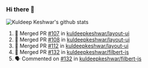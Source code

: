 ### Hi there 👋

<!--
**kuldeepkeshwar/kuldeepkeshwar** is a ✨ _special_ ✨ repository because its `README.md` (this file) appears on your GitHub profile.

Here are some ideas to get you started:

- 🔭 I’m currently working on ...
- 🌱 I’m currently learning ...
- 👯 I’m looking to collaborate on ...
- 🤔 I’m looking for help with ...
- 💬 Ask me about ...
- 📫 How to reach me: ...
- 😄 Pronouns: ...
- ⚡ Fun fact: ...
-->
![Kuldeep Keshwar's github stats](https://github-readme-stats.vercel.app/api?username=kuldeepkeshwar&show_icons=true)

<!--START_SECTION:activity-->
1. 🎉 Merged PR [#107](https://github.com/kuldeepkeshwar/layout-ui/pull/107) in [kuldeepkeshwar/layout-ui](https://github.com/kuldeepkeshwar/layout-ui)
2. 🎉 Merged PR [#108](https://github.com/kuldeepkeshwar/layout-ui/pull/108) in [kuldeepkeshwar/layout-ui](https://github.com/kuldeepkeshwar/layout-ui)
3. 🎉 Merged PR [#112](https://github.com/kuldeepkeshwar/layout-ui/pull/112) in [kuldeepkeshwar/layout-ui](https://github.com/kuldeepkeshwar/layout-ui)
4. 🎉 Merged PR [#132](https://github.com/kuldeepkeshwar/filbert-js/pull/132) in [kuldeepkeshwar/filbert-js](https://github.com/kuldeepkeshwar/filbert-js)
5. 🗣 Commented on [#132](https://github.com/kuldeepkeshwar/filbert-js/issues/132) in [kuldeepkeshwar/filbert-js](https://github.com/kuldeepkeshwar/filbert-js)
<!--END_SECTION:activity-->
